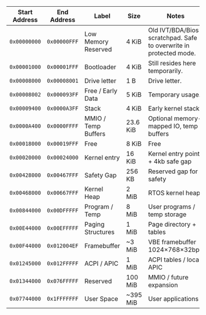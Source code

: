 | Start Address | End Address  | Label                              | Size      | Notes|
| ------------- | ------------ | ---------------------------------- | --------- | ----------------------------- |
| `0x00000000`  | `0x00000FFF` | Low Memory Reserved                | 4 KiB     | Old IVT/BDA/Bios scratchpad. Safe to overwrite in protected mode. |
| `0x00001000`  | `0x00001FFF` | Bootloader                         | 4 KiB     | Still resides here temporarily.|
| `0x00008000`  | `0x00008001` | Drive letter                 | 1 B     | Drive letter.|
| `0x00008002`  | `0x000093FF` | Free / Early Data                  | 5 KiB     | Temporary usage.|
| `0x00009400` | `0x0000A3FF` | Stack               |    4 KiB | Early kernel stack                                     |
| `0x0000A400` | `0x0000FFFF` | MMIO / Temp Buffers | 23.6 KiB | Optional memory-mapped IO, temp buffers                |
| `0x00018000` | `0x00019FFF` | Free        |    8 KiB | Free |
| `0x00020000` | `0x00024000` | Kernel entry      | 16 KiB    | Kernel entry point + 4kb safe gap |
| `0x00428000` | `0x00467FFF` | Safety Gap        | 256 KB    | Reserved gap for safety        |
| `0x00468000` | `0x00667FFF` | Kernel Heap       | 2 MiB     | RTOS kernel heap               |
| `0x00844000` | `0x00DFFFFF` | Program / Temp    | 8 MiB     | User programs / temp storage   |
| `0x00E44000` | `0x00EFFFFF` | Paging Structures | 1 MiB     | Page directory + tables        |
| `0x00F44000` | `0x012004EF` | Framebuffer       | \~3 MiB   | VBE framebuffer 1024×768×32bpp |
| `0x01245000` | `0x012FFFFF` | ACPI / APIC       | 1 MiB     | ACPI tables / local APIC       |
| `0x01344000` | `0x076FFFFF` | Reserved          | 100 MiB   | MMIO / future expansion        |
| `0x07744000` | `0x1FFFFFFF` | User Space        | \~395 MiB | User applications              |

